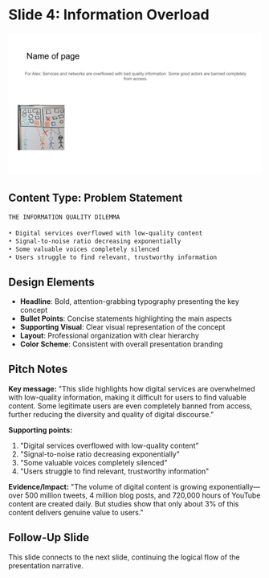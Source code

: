 # Slide 4: Information Overload

![Information Overload](../images/slide4.png)

## Content Type: Problem Statement

```
THE INFORMATION QUALITY DILEMMA

• Digital services overflowed with low-quality content
• Signal-to-noise ratio decreasing exponentially
• Some valuable voices completely silenced
• Users struggle to find relevant, trustworthy information
```

## Design Elements

- **Headline**: Bold, attention-grabbing typography presenting the key concept
- **Bullet Points**: Concise statements highlighting the main aspects
- **Supporting Visual**: Clear visual representation of the concept
- **Layout**: Professional organization with clear hierarchy
- **Color Scheme**: Consistent with overall presentation branding

## Pitch Notes

**Key message:**
"This slide highlights how digital services are overwhelmed with low-quality information, making it difficult for users to find valuable content. Some legitimate users are even completely banned from access, further reducing the diversity and quality of digital discourse."

**Supporting points:**
1. "Digital services overflowed with low-quality content"
2. "Signal-to-noise ratio decreasing exponentially"
3. "Some valuable voices completely silenced"
4. "Users struggle to find relevant, trustworthy information"

**Evidence/Impact:**
"The volume of digital content is growing exponentially—over 500 million tweets, 4 million blog posts, and 720,000 hours of YouTube content are created daily. But studies show that only about 3% of this content delivers genuine value to users."

## Follow-Up Slide

This slide connects to the next slide, continuing the logical flow of the presentation narrative.
